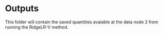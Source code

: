 # Outputs
This folder will contain the saved quantities avaiable at the data node 2 from running the RidgeLR-V method.